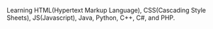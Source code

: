 Learning HTML(Hypertext Markup Language), CSS(Cascading Style Sheets), JS(Javascript), Java, Python, C++, C#, and PHP.
